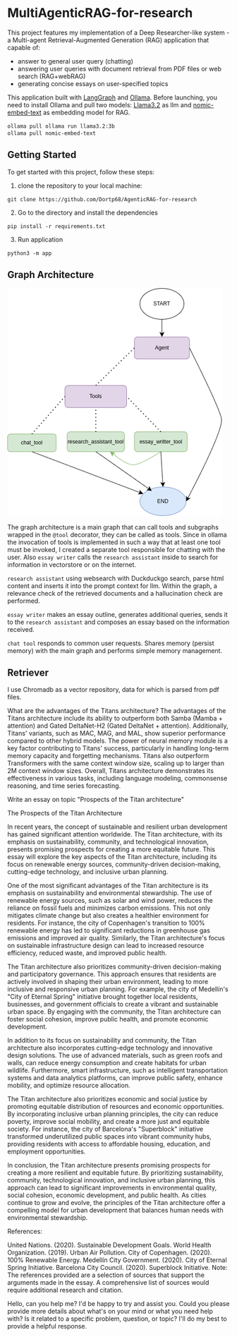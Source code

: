 # MultiAgenticRAG-for-research
This project features my implementation of a Deep Researcher-like system - a Multi-agent Retrieval-Augmented Generation (RAG) application that capable of:
  + answer to general user query (chatting)
  + answering user queries with document retrieval from PDF files or web search (RAG+webRAG)
  + generating concise essays on user-specified topics
    
This application built with [LangGraph](https://github.com/langchain-ai/langgraph) and [Ollama](https://github.com/ollama/ollama). Before launching, you need to install Ollama and pull two models: [Llama3.2](https://ollama.com/library/llama3.2) as llm and [nomic-embed-text](https://ollama.com/library/nomic-embed-text) as embedding model for RAG.
```
ollama pull ollama run llama3.2:3b
ollama pull nomic-embed-text
```
## Getting Started
To get started with this project, follow these steps:

1) clone the repository to your local machine:
```
git clone https://github.com/Dortp68/AgenticRAG-for-research
```
2) Go to the directory and install the dependencies
```
pip install -r requirements.txt
```
3) Run application
```
python3 -m app
```
## Graph Architecture
![graph](https://github.com/Dortp68/AgenticRAG-for-research/blob/main/imgs/Graph.drawio%20(1).png)

The graph architecture is a main graph that can call tools and subgraphs wrapped in the ```@tool``` decorator, they can be called as tools. Since in ollama the invocation of tools is implemented in such a way that at least one tool must be invoked, I created a separate tool responsible for chatting with the user. Also ```essay writer``` calls the ```research assistant``` inside to search for information in vectorstore or on the internet.

```research assistant``` using websearch with Duckduckgo search, parse html content and inserts it into the prompt context for llm. Within the graph, a relevance check of the retrieved documents and a hallucination check are performed.

```essay writer``` makes an essay outline, generates additional queries, sends it to the ```research assistant``` and composes an essay based on the information received.

```chat tool``` responds to common user requests. Shares memory (persist memory) with the main graph and performs simple memory management.

## Retriever
I use Chromadb as a vector repository, data for which is parsed from pdf files. 



What are the advantages of the Titans architecture?
The advantages of the Titans architecture include its ability to outperform both Samba (Mamba + attention) and Gated DeltaNet-H2 (Gated DeltaNet + attention). Additionally, Titans' variants, such as MAC, MAG, and MAL, show superior performance compared to other hybrid models. The power of neural memory module is a key factor contributing to Titans' success, particularly in handling long-term memory capacity and forgetting mechanisms. Titans also outperform Transformers with the same context window size, scaling up to larger than 2M context window sizes. Overall, Titans architecture demonstrates its effectiveness in various tasks, including language modeling, commonsense reasoning, and time series forecasting.


Write an essay on topic "Prospects of the Titan architecture"

The Prospects of the Titan Architecture

In recent years, the concept of sustainable and resilient urban development has gained significant attention worldwide. The Titan architecture, with its emphasis on sustainability, community, and technological innovation, presents promising prospects for creating a more equitable future. This essay will explore the key aspects of the Titan architecture, including its focus on renewable energy sources, community-driven decision-making, cutting-edge technology, and inclusive urban planning.

One of the most significant advantages of the Titan architecture is its emphasis on sustainability and environmental stewardship. The use of renewable energy sources, such as solar and wind power, reduces the reliance on fossil fuels and minimizes carbon emissions. This not only mitigates climate change but also creates a healthier environment for residents. For instance, the city of Copenhagen's transition to 100% renewable energy has led to significant reductions in greenhouse gas emissions and improved air quality. Similarly, the Titan architecture's focus on sustainable infrastructure design can lead to increased resource efficiency, reduced waste, and improved public health.

The Titan architecture also prioritizes community-driven decision-making and participatory governance. This approach ensures that residents are actively involved in shaping their urban environment, leading to more inclusive and responsive urban planning. For example, the city of Medellín's "City of Eternal Spring" initiative brought together local residents, businesses, and government officials to create a vibrant and sustainable urban space. By engaging with the community, the Titan architecture can foster social cohesion, improve public health, and promote economic development.

In addition to its focus on sustainability and community, the Titan architecture also incorporates cutting-edge technology and innovative design solutions. The use of advanced materials, such as green roofs and walls, can reduce energy consumption and create habitats for urban wildlife. Furthermore, smart infrastructure, such as intelligent transportation systems and data analytics platforms, can improve public safety, enhance mobility, and optimize resource allocation.

The Titan architecture also prioritizes economic and social justice by promoting equitable distribution of resources and economic opportunities. By incorporating inclusive urban planning principles, the city can reduce poverty, improve social mobility, and create a more just and equitable society. For instance, the city of Barcelona's "Superblock" initiative transformed underutilized public spaces into vibrant community hubs, providing residents with access to affordable housing, education, and employment opportunities.

In conclusion, the Titan architecture presents promising prospects for creating a more resilient and equitable future. By prioritizing sustainability, community, technological innovation, and inclusive urban planning, this approach can lead to significant improvements in environmental quality, social cohesion, economic development, and public health. As cities continue to grow and evolve, the principles of the Titan architecture offer a compelling model for urban development that balances human needs with environmental stewardship.

References:

United Nations. (2020). Sustainable Development Goals.
World Health Organization. (2019). Urban Air Pollution.
City of Copenhagen. (2020). 100% Renewable Energy.
Medellín City Government. (2020). City of Eternal Spring Initiative.
Barcelona City Council. (2020). Superblock Initiative.
Note: The references provided are a selection of sources that support the arguments made in the essay. A comprehensive list of sources would require additional research and citation.


Hello, can you help me?
I'd be happy to try and assist you. Could you please provide more details about what's on your mind or what you need help with? Is it related to a specific problem, question, or topic? I'll do my best to provide a helpful response.
